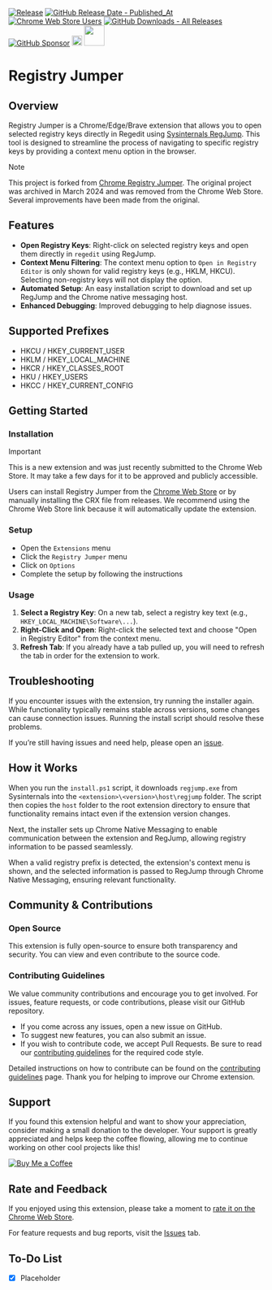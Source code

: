 [![Release](https://img.shields.io/github/v/release/asheroto/Registry-Jumper)](https://github.com/asheroto/Registry-Jumper/releases)
[![GitHub Release Date - Published_At](https://img.shields.io/github/release-date/asheroto/Registry-Jumper)](https://github.com/asheroto/Registry-Jumper/releases)
[![Chrome Web Store Users](https://img.shields.io/chrome-web-store/users/oeclndhlgfilojjhmciifnjopekeieei)](https://chromewebstore.google.com/detail/Registry-Jumper/oeclndhlgfilojjhmciifnjopekeieei)
[![GitHub Downloads - All Releases](https://img.shields.io/github/downloads/asheroto/Registry-Jumper/total)](https://github.com/asheroto/Registry-Jumper/releases)
[![GitHub Sponsor](https://img.shields.io/github/sponsors/asheroto?label=Sponsor&logo=GitHub)](https://github.com/sponsors/asheroto)
<a href="https://ko-fi.com/asheroto"><img src="https://ko-fi.com/img/githubbutton_sm.svg" alt="Ko-Fi Button" height="20px"></a>
<a href="https://www.buymeacoffee.com/asheroto"><img src="https://img.buymeacoffee.com/button-api/?text=Buy me a coffee&emoji=&slug=seb6596&button_colour=FFDD00&font_colour=000000&font_family=Lato&outline_colour=000000&coffee_colour=ffffff](https://img.buymeacoffee.com/button-api/?text=Buy%20me%20a%20coffee&emoji=&slug=asheroto&button_colour=FFDD00&font_colour=000000&font_family=Lato&outline_colour=000000&coffee_colour=ffffff)" height="40px"></a>

# Registry Jumper

## Overview

Registry Jumper is a Chrome/Edge/Brave extension that allows you to open selected registry keys directly in Regedit using [Sysinternals RegJump](https://learn.microsoft.com/en-us/sysinternals/downloads/regjump). This tool is designed to streamline the process of navigating to specific registry keys by providing a context menu option in the browser.

> [!NOTE]
> This project is forked from [Chrome Registry Jumper](https://github.com/hmemcpy/ChromeRegJump). The original project was archived in March 2024 and was removed from the Chrome Web Store. Several improvements have been made from the original.

## Features

- **Open Registry Keys**: Right-click on selected registry keys and open them directly in `regedit` using RegJump.
- **Context Menu Filtering**: The context menu option to `Open in Registry Editor` is only shown for valid registry keys (e.g., HKLM, HKCU). Selecting non-registry keys will not display the option.
- **Automated Setup**: An easy installation script to download and set up RegJump and the Chrome native messaging host.
- **Enhanced Debugging**: Improved debugging to help diagnose issues.

## Supported Prefixes

- HKCU / HKEY_CURRENT_USER
- HKLM / HKEY_LOCAL_MACHINE
- HKCR / HKEY_CLASSES_ROOT
- HKU / HKEY_USERS
- HKCC / HKEY_CURRENT_CONFIG

## Getting Started

### Installation

> [!IMPORTANT]
> This is a new extension and was just recently submitted to the Chrome Web Store. It may take a few days for it to be approved and publicly accessible.

Users can install Registry Jumper from the [Chrome Web Store](https://chromewebstore.google.com/detail/registry-jumper/oeclndhlgfilojjhmciifnjopekeieei) or by manually installing the CRX file from releases. We recommend using the Chrome Web Store link because it will automatically update the extension.

### Setup

- Open the `Extensions` menu
- Click the `Registry Jumper` menu
- Click on `Options`
- Complete the setup by following the instructions

### Usage

1. **Select a Registry Key**: On a new tab, select a registry key text (e.g., `HKEY_LOCAL_MACHINE\Software\...`).
2. **Right-Click and Open**: Right-click the selected text and choose "Open in Registry Editor" from the context menu.
3. **Refresh Tab**: If you already have a tab pulled up, you will need to refresh the tab in order for the extension to work.

## Troubleshooting

If you encounter issues with the extension, try running the installer again. While functionality typically remains stable across versions, some changes can cause connection issues. Running the install script should resolve these problems.

If you’re still having issues and need help, please open an [issue](https://github.com/asheroto/Registry-Jumper/issues).

## How it Works

When you run the `install.ps1` script, it downloads `regjump.exe` from Sysinternals into the `<extension>\<version>\host\regjump` folder. The script then copies the `host` folder to the root extension directory to ensure that functionality remains intact even if the extension version changes.

Next, the installer sets up Chrome Native Messaging to enable communication between the extension and RegJump, allowing registry information to be passed seamlessly.

When a valid registry prefix is detected, the extension's context menu is shown, and the selected information is passed to RegJump through Chrome Native Messaging, ensuring relevant functionality.

## Community & Contributions

### Open Source

This extension is fully open-source to ensure both transparency and security. You can view and even contribute to the source code.

### Contributing Guidelines

We value community contributions and encourage you to get involved. For issues, feature requests, or code contributions, please visit our GitHub repository.

- If you come across any issues, open a new issue on GitHub.
- To suggest new features, you can also submit an issue.
- If you wish to contribute code, we accept Pull Requests. Be sure to read our [contributing guidelines](https://github.com/asheroto/Registry-Jumper/blob/main/CONTRIBUTING.md) for the required code style.

Detailed instructions on how to contribute can be found on the [contributing guidelines](https://github.com/asheroto/Registry-Jumper/blob/main/CONTRIBUTING.md) page. Thank you for helping to improve our Chrome extension.

## Support

If you found this extension helpful and want to show your appreciation, consider making a small donation to the developer. Your support is greatly appreciated and helps keep the coffee flowing, allowing me to continue working on other cool projects like this!

[![Buy Me a Coffee](https://img.buymeacoffee.com/button-api/?text=Buy%20me%20a%20coffee&emoji=&slug=asheroto&button_colour=FFDD00&font_colour=000000&font_family=Lato&outline_colour=000000&coffee_colour=ffffff)](https://www.buymeacoffee.com/asheroto)

## Rate and Feedback

If you enjoyed using this extension, please take a moment to [rate it on the Chrome Web Store](https://chromewebstore.google.com/detail/registry-jumper/oeclndhlgfilojjhmciifnjopekeieei).

For feature requests and bug reports, visit the [Issues](https://github.com/asheroto/Registry-Jumper/issues) tab.

## To-Do List

- [x] Placeholder